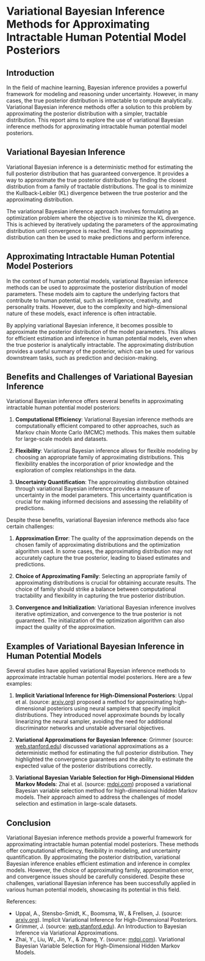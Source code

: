 # Variational Bayesian Inference Methods for Approximating Intractable Human Potential Model Posteriors

## Introduction

In the field of machine learning, Bayesian inference provides a powerful framework for modeling and reasoning under uncertainty. However, in many cases, the true posterior distribution is intractable to compute analytically. Variational Bayesian inference methods offer a solution to this problem by approximating the posterior distribution with a simpler, tractable distribution. This report aims to explore the use of variational Bayesian inference methods for approximating intractable human potential model posteriors.

## Variational Bayesian Inference

Variational Bayesian inference is a deterministic method for estimating the full posterior distribution that has guaranteed convergence. It provides a way to approximate the true posterior distribution by finding the closest distribution from a family of tractable distributions. The goal is to minimize the Kullback-Leibler (KL) divergence between the true posterior and the approximating distribution.

The variational Bayesian inference approach involves formulating an optimization problem where the objective is to minimize the KL divergence. This is achieved by iteratively updating the parameters of the approximating distribution until convergence is reached. The resulting approximating distribution can then be used to make predictions and perform inference.

## Approximating Intractable Human Potential Model Posteriors

In the context of human potential models, variational Bayesian inference methods can be used to approximate the posterior distribution of model parameters. These models aim to capture the underlying factors that contribute to human potential, such as intelligence, creativity, and personality traits. However, due to the complexity and high-dimensional nature of these models, exact inference is often intractable.

By applying variational Bayesian inference, it becomes possible to approximate the posterior distribution of the model parameters. This allows for efficient estimation and inference in human potential models, even when the true posterior is analytically intractable. The approximating distribution provides a useful summary of the posterior, which can be used for various downstream tasks, such as prediction and decision-making.

## Benefits and Challenges of Variational Bayesian Inference

Variational Bayesian inference offers several benefits in approximating intractable human potential model posteriors:

1. **Computational Efficiency**: Variational Bayesian inference methods are computationally efficient compared to other approaches, such as Markov chain Monte Carlo (MCMC) methods. This makes them suitable for large-scale models and datasets.

2. **Flexibility**: Variational Bayesian inference allows for flexible modeling by choosing an appropriate family of approximating distributions. This flexibility enables the incorporation of prior knowledge and the exploration of complex relationships in the data.

3. **Uncertainty Quantification**: The approximating distribution obtained through variational Bayesian inference provides a measure of uncertainty in the model parameters. This uncertainty quantification is crucial for making informed decisions and assessing the reliability of predictions.

Despite these benefits, variational Bayesian inference methods also face certain challenges:

1. **Approximation Error**: The quality of the approximation depends on the chosen family of approximating distributions and the optimization algorithm used. In some cases, the approximating distribution may not accurately capture the true posterior, leading to biased estimates and predictions.

2. **Choice of Approximating Family**: Selecting an appropriate family of approximating distributions is crucial for obtaining accurate results. The choice of family should strike a balance between computational tractability and flexibility in capturing the true posterior distribution.

3. **Convergence and Initialization**: Variational Bayesian inference involves iterative optimization, and convergence to the true posterior is not guaranteed. The initialization of the optimization algorithm can also impact the quality of the approximation.

## Examples of Variational Bayesian Inference in Human Potential Models

Several studies have applied variational Bayesian inference methods to approximate intractable human potential model posteriors. Here are a few examples:

1. **Implicit Variational Inference for High-Dimensional Posteriors**: Uppal et al. (source: [arxiv.org](https://arxiv.org/pdf/2310.06643v1.pdf)) proposed a method for approximating high-dimensional posteriors using neural samplers that specify implicit distributions. They introduced novel approximate bounds by locally linearizing the neural sampler, avoiding the need for additional discriminator networks and unstable adversarial objectives.

2. **Variational Approximations for Bayesian Inference**: Grimmer (source: [web.stanford.edu](https://web.stanford.edu/~jgrimmer/VariationPAR.pdf)) discussed variational approximations as a deterministic method for estimating the full posterior distribution. They highlighted the convergence guarantees and the ability to estimate the expected value of the posterior distributions correctly.

3. **Variational Bayesian Variable Selection for High-Dimensional Hidden Markov Models**: Zhai et al. (source: [mdpi.com](https://www.mdpi.com/2227-7390/12/7/995)) proposed a variational Bayesian variable selection method for high-dimensional hidden Markov models. Their approach aimed to address the challenges of model selection and estimation in large-scale datasets.

## Conclusion

Variational Bayesian inference methods provide a powerful framework for approximating intractable human potential model posteriors. These methods offer computational efficiency, flexibility in modeling, and uncertainty quantification. By approximating the posterior distribution, variational Bayesian inference enables efficient estimation and inference in complex models. However, the choice of approximating family, approximation error, and convergence issues should be carefully considered. Despite these challenges, variational Bayesian inference has been successfully applied in various human potential models, showcasing its potential in this field.

References:

- Uppal, A., Stensbo-Smidt, K., Boomsma, W., & Frellsen, J. (source: [arxiv.org](https://arxiv.org/pdf/2310.06643v1.pdf)). Implicit Variational Inference for High-Dimensional Posteriors.
- Grimmer, J. (source: [web.stanford.edu](https://web.stanford.edu/~jgrimmer/VariationPAR.pdf)). An Introduction to Bayesian Inference via Variational Approximations.
- Zhai, Y., Liu, W., Jin, Y., & Zhang, Y. (source: [mdpi.com](https://www.mdpi.com/2227-7390/12/7/995)). Variational Bayesian Variable Selection for High-Dimensional Hidden Markov Models.